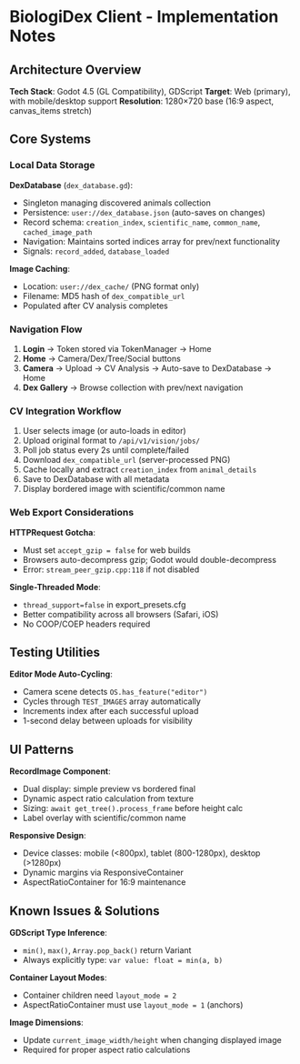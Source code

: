 # BiologiDex Client - Implementation Notes

## Architecture Overview

**Tech Stack**: Godot 4.5 (GL Compatibility), GDScript
**Target**: Web (primary), with mobile/desktop support
**Resolution**: 1280×720 base (16:9 aspect, canvas_items stretch)

## Core Systems

### Local Data Storage

**DexDatabase** (`dex_database.gd`):
- Singleton managing discovered animals collection
- Persistence: `user://dex_database.json` (auto-saves on changes)
- Record schema: `creation_index`, `scientific_name`, `common_name`, `cached_image_path`
- Navigation: Maintains sorted indices array for prev/next functionality
- Signals: `record_added`, `database_loaded`

**Image Caching**:
- Location: `user://dex_cache/` (PNG format only)
- Filename: MD5 hash of `dex_compatible_url`
- Populated after CV analysis completes

### Navigation Flow

1. **Login** → Token stored via TokenManager → Home
2. **Home** → Camera/Dex/Tree/Social buttons
3. **Camera** → Upload → CV Analysis → Auto-save to DexDatabase → Home
4. **Dex Gallery** → Browse collection with prev/next navigation

### CV Integration Workflow

1. User selects image (or auto-loads in editor)
2. Upload original format to `/api/v1/vision/jobs/`
3. Poll job status every 2s until complete/failed
4. Download `dex_compatible_url` (server-processed PNG)
5. Cache locally and extract `creation_index` from `animal_details`
6. Save to DexDatabase with all metadata
7. Display bordered image with scientific/common name

### Web Export Considerations

**HTTPRequest Gotcha**:
- Must set `accept_gzip = false` for web builds
- Browsers auto-decompress gzip; Godot would double-decompress
- Error: `stream_peer_gzip.cpp:118` if not disabled

**Single-Threaded Mode**:
- `thread_support=false` in export_presets.cfg
- Better compatibility across all browsers (Safari, iOS)
- No COOP/COEP headers required

## Testing Utilities

**Editor Mode Auto-Cycling**:
- Camera scene detects `OS.has_feature("editor")`
- Cycles through `TEST_IMAGES` array automatically
- Increments index after each successful upload
- 1-second delay between uploads for visibility

## UI Patterns

**RecordImage Component**:
- Dual display: simple preview vs bordered final
- Dynamic aspect ratio calculation from texture
- Sizing: `await get_tree().process_frame` before height calc
- Label overlay with scientific/common name

**Responsive Design**:
- Device classes: mobile (<800px), tablet (800-1280px), desktop (>1280px)
- Dynamic margins via ResponsiveContainer
- AspectRatioContainer for 16:9 maintenance

## Known Issues & Solutions

**GDScript Type Inference**:
- `min()`, `max()`, `Array.pop_back()` return Variant
- Always explicitly type: `var value: float = min(a, b)`

**Container Layout Modes**:
- Container children need `layout_mode = 2`
- AspectRatioContainer must use `layout_mode = 1` (anchors)

**Image Dimensions**:
- Update `current_image_width/height` when changing displayed image
- Required for proper aspect ratio calculations
